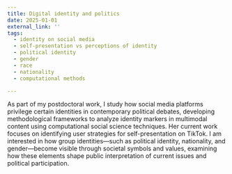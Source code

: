 ```yaml
---
title: Digital identity and politics
date: 2025-01-01
external_link: ''
tags:
  - identity on social media
  - self-presentation vs perceptions of identity
  - political identity
  - gender
  - race
  - nationality
  - computational methods

---
```


As part of my postdoctoral work, I study how social media platforms privilege certain identities in contemporary political debates, developing methodological frameworks to analyze identity markers in multimodal content using computational social science techniques. Her current work focuses on identifying user strategies for self-presentation on TikTok. I am interested in how group identities—such as political identity, nationality, and gender—become visible through societal symbols and values, examining how these elements shape public interpretation of current issues and political participation. 

<!--more-->
